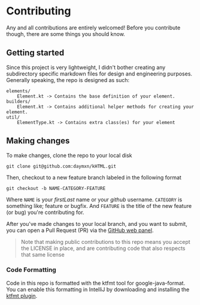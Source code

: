 # Contributing

Any and all contributions are entirely welcomed! Before you contribute though, there are
some things you should know.

## Getting started

Since this project is very lightweight, I didn't bother creating any subdirectory
specific markdown files for design and engineering purposes. Generally speaking, the repo is designed as such:

```
elements/
    Element.kt -> Contains the base definition of your element.
builders/
    Element.kt -> Contains additional helper methods for creating your element.
util/
    ElementType.kt -> Contains extra class(es) for your element
```


## Making changes

To make changes, clone the repo to your local disk

`git clone git@github.com:daymxn/kHTML.git`

Then, checkout to a new feature branch labeled in the following format

`git checkout -b NAME-CATEGORY-FEATURE`

Where `NAME` is your *firstLast* name or your *github* username. `CATEGORY` is something like; feature or bugfix.
And `FEATURE` is the title of the new feature (or bug) you're contributing for.

After you've made changes to your local branch, and you want to submit, you can open a Pull Request (PR)
via the [GitHub web panel](https://github.com/daymxn/kHTML/compare).

> Note that making public contributions to this repo means you accept the LICENSE in place, and are contributing code that also respects that same license

### Code Formatting

Code in this repo is formatted with the ktfmt tool for google-java-format. You can enable
this formatting in IntelliJ by downloading and installing the
[ktfmt plugin](https://github.com/facebookincubator/ktfmt).
